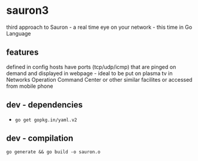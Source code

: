 # sauron3
third approach to Sauron - a real time eye on your network - this time in Go Language 

## features
defined in config hosts have ports (tcp/udp/icmp) that are pinged on demand and displayed in webpage - ideal to be put on plasma tv in Networks Operation Command Center or other similar facilites or accessed from mobile phone 

## dev - dependencies
 - `go get gopkg.in/yaml.v2`

## dev - compilation
`go generate && go build -o sauron.o`